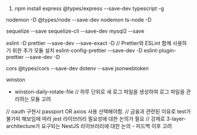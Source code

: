 1. npm install
express
@types/express --save-dev
typescript -g

nodemon -D
@types/node --save-dev
nodemon ts-node -D

sequelize --save
sequelize-cli --save-dev
mysql2 --save 

eslint -D
prettier --save-dev --save-exact -D
// Prettier와 ESLint 함께 사용하기 위한 추가 모듈 설치
eslint-config-prettier --save-dev -D
eslint-plugin-prettier --save-dev -D

cors
@types/cors --save-dev
dotenv --save
jsonwebtoken

winston
+ winston-daily-rotate-file // 하루 단위로 새 로그 파일을 생성하여 로그 파일을 관리하는 모듈 고려

// oauth 구현시 passport OR axios 사용 선택해야함.
// 금융과 관련된 이유로 test가 불가피 해보임에 따라 jest 라이브러리 필요성에 대한 논의가 필요
// 강제로 3-layer-architecture가 요구되는 NestJS 라이브러리에 대한 논의 - 피드백 이후 고려
